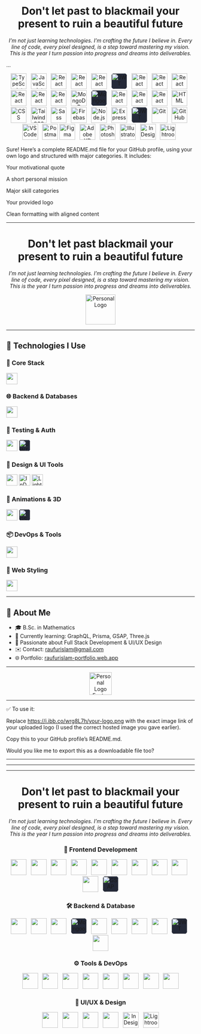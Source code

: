 <h1 align="center">Don't let past  to blackmail your <br>present to ruin a beautiful future</h1>
<p align="center"><em>I’m not just learning technologies. I’m crafting the future I believe in. Every line of code, every pixel designed, is a step toward mastering my vision. This is the year I turn passion into progress and dreams into deliverables.</em></p>
...
<p align="center">
  <img src="https://skillicons.dev/icons?i=typescript" height="42" alt="TypeScript" />&nbsp;&nbsp;
  <img src="https://skillicons.dev/icons?i=js" height="42" alt="JavaScript" />&nbsp;&nbsp;
  <img src="https://skillicons.dev/icons?i=nextjs" height="42" alt="React" />&nbsp;&nbsp;
<img src="https://skillicons.dev/icons?i=react" height="42" alt="React" />&nbsp;&nbsp;
  <img src="https://skillicons.dev/icons?i=threejs" height="42" alt="React" />&nbsp;&nbsp;
  <img style="background:#242938; border-radius:8px;" src="https://gsap.com/community/uploads/monthly_2020_03/tweenmax.thumb.png.c849c5b56c6752e3f2276b82ee702625.png" height="42" alt="JWT logo" />&nbsp;&nbsp;
  <img src="https://skillicons.dev/icons?i=redux" height="42" alt="React" />&nbsp;&nbsp;
  <img src="https://skillicons.dev/icons?i=prisma" height="42" alt="React" />&nbsp;&nbsp;
  <img src="https://skillicons.dev/icons?i=docker" height="42" alt="React" />&nbsp;&nbsp;
  <img src="https://skillicons.dev/icons?i=aws" height="42" alt="React" />&nbsp;&nbsp;
  <img src="https://skillicons.dev/icons?i=postgres" height="42" alt="React" />&nbsp;&nbsp;
  <img src="https://skillicons.dev/icons?i=mysql" height="42" alt="React" />&nbsp;&nbsp;
  <img src="https://skillicons.dev/icons?i=mongodb" height="42" alt="MongoDB" />&nbsp;&nbsp;
  <img style="background:#242938; border-radius:8px;" src="https://img.icons8.com/color/96/mongoose.png" height="42" alt="Mongoose logo" />&nbsp;&nbsp;
  <img src="https://skillicons.dev/icons?i=vitest" height="42" alt="React" />&nbsp;&nbsp;
  <img src="https://skillicons.dev/icons?i=jest" height="42" alt="React" />&nbsp;&nbsp;
  <img src="https://skillicons.dev/icons?i=graphql" height="42" alt="React" />&nbsp;&nbsp;
  <img src="https://skillicons.dev/icons?i=html" height="42" alt="HTML" />&nbsp;&nbsp;
  <img src="https://skillicons.dev/icons?i=css" height="42" alt="CSS" />&nbsp;&nbsp;
  <img src="https://skillicons.dev/icons?i=tailwindcss" height="42" alt="Tailwind CSS" />&nbsp;&nbsp;
  <img src="https://skillicons.dev/icons?i=sass" height="42" alt="Sass" />&nbsp;&nbsp;
  <img src="https://skillicons.dev/icons?i=firebase" height="42" alt="Firebase" />&nbsp;&nbsp;
   <img src="https://skillicons.dev/icons?i=nodejs" height="42" alt="Node.js" />&nbsp;&nbsp;
  <img src="https://skillicons.dev/icons?i=express" height="42" alt="Express" />&nbsp;&nbsp;
  <img style="background:#242938; border-radius:8px;" src="https://img.icons8.com/?size=96&id=rHpveptSuwDz&format=png" height="42" alt="JWT logo" />&nbsp;&nbsp;
  <img src="https://skillicons.dev/icons?i=git" height="42" alt="Git" />&nbsp;&nbsp;
  <img src="https://skillicons.dev/icons?i=github" height="42" alt="GitHub" />&nbsp;&nbsp;
  <img src="https://skillicons.dev/icons?i=vscode" height="42" alt="VS Code" />&nbsp;&nbsp;
  <img src="https://skillicons.dev/icons?i=postman" height="42" alt="Postman" />
  <img src="https://skillicons.dev/icons?i=figma" height="42" alt="Figma" />&nbsp;&nbsp;
  <img src="https://skillicons.dev/icons?i=xd" height="42" alt="Adobe XD" />&nbsp;&nbsp;
   <img src="https://skillicons.dev/icons?i=photoshop" height="42" alt="Photoshop" />&nbsp;&nbsp;
  <img src="https://skillicons.dev/icons?i=illustrator" height="42" alt="Illustrator" />&nbsp;&nbsp;
  <img src="https://i.ibb.co/6J8s08FB/indesign.png" height="42" alt="InDesign logo" />&nbsp;&nbsp;
  <img src="https://i.ibb.co/tp5bwLrF/photoshop-lightroom.png" height="42" alt="Lightroom Classic logo" />&nbsp;&nbsp;
  
</p>


Sure! Here’s a complete README.md file for your GitHub profile, using your own logo and structured with major categories. It includes:

Your motivational quote

A short personal mission

Major skill categories

Your provided logo

Clean formatting with aligned content



---

<h1 align="center">Don't let past blackmail your <br>present to ruin a beautiful future</h1>

<p align="center"><em>
I’m not just learning technologies. I’m crafting the future I believe in.  
Every line of code, every pixel designed, is a step toward mastering my vision.  
This is the year I turn passion into progress and dreams into deliverables.
</em></p>

<p align="center">
  <img src="https://i.ibb.co/wrg8L7h/your-logo.png" height="80" alt="Personal Logo" />
</p>

---

## 🚀 Technologies I Use

### 🧠 Core Stack
<p align="left">
  <img src="https://skillicons.dev/icons?i=typescript,js,react,nextjs,redux,graphql" height="30" />
</p>

### 🌐 Backend & Databases
<p align="left">
  <img src="https://skillicons.dev/icons?i=nodejs,express,mongodb,postgres,mysql,prisma" height="30" />
</p>

### 🧪 Testing & Auth
<p align="left">
  <img src="https://skillicons.dev/icons?i=jest,vitest" height="30" />
  <img style="background:#242938; border-radius:6px;" src="https://img.icons8.com/?size=96&id=rHpveptSuwDz&format=png" height="30" alt="JWT" />
</p>

### 🎨 Design & UI Tools
<p align="left">
  <img src="https://skillicons.dev/icons?i=figma,xd,photoshop,illustrator" height="30" />
  <img src="https://i.ibb.co/6J8s08FB/indesign.png" height="30" alt="InDesign" />
  <img src="https://i.ibb.co/tp5bwLrF/photoshop-lightroom.png" height="30" alt="Lightroom" />
</p>

### 🧩 Animations & 3D
<p align="left">
  <img src="https://skillicons.dev/icons?i=threejs" height="30" />
  <img style="background:#242938; border-radius:6px;" src="https://gsap.com/community/uploads/monthly_2020_03/tweenmax.thumb.png.c849c5b56c6752e3f2276b82ee702625.png" height="30" alt="GSAP" />
</p>

### 📦 DevOps & Tools
<p align="left">
  <img src="https://skillicons.dev/icons?i=docker,aws,git,github,vscode,postman,firebase" height="30" />
</p>

### 🎨 Web Styling
<p align="left">
  <img src="https://skillicons.dev/icons?i=html,css,tailwind,sass" height="30" />
</p>

---

## 🧭 About Me

- 🎓 B.Sc. in Mathematics  
- 🌱 Currently learning: GraphQL, Prisma, GSAP, Three.js  
- 💼 Passionate about Full Stack Development & UI/UX Design  
- ✉️ Contact: [raufurislam@gmail.com](mailto:raufurislam@gmail.com)  
- 🌐 Portfolio: [raufurislam-portfolio.web.app](https://raufurislam-portfolio.web.app)

---

<p align="center">
  <img src="https://i.ibb.co/wrg8L7h/your-logo.png" height="60" alt="Personal Logo Footer" />
</p>


---

✅ To use it:

Replace https://i.ibb.co/wrg8L7h/your-logo.png with the exact image link of your uploaded logo (I used the correct hosted image you gave earlier).

Copy this to your GitHub profile’s README.md.


Would you like me to export this as a downloadable file too?

---
---
---
<!-- 🧠 PERSONAL MOTIVATION -->
<h1 align="center">Don't let past  to blackmail your <br>present to ruin a beautiful future</h1>
<p align="center">
  <em>I’m not just learning technologies. I’m crafting the future I believe in. Every line of code, every pixel designed, is a step toward mastering my vision. This is the year I turn passion into progress and dreams into deliverables.</em>
</p>

<!-- 🚀 Frontend Development -->
<h3 align="center">🚀 Frontend Development</h3>
<p align="center">
  <img src="https://skillicons.dev/icons?i=html" height="42" />&nbsp;&nbsp;
  <img src="https://skillicons.dev/icons?i=css" height="42" />&nbsp;&nbsp;
  <img src="https://skillicons.dev/icons?i=tailwindcss" height="42" />&nbsp;&nbsp;
  <img src="https://skillicons.dev/icons?i=sass" height="42" />&nbsp;&nbsp;
  <img src="https://skillicons.dev/icons?i=js" height="42" />&nbsp;&nbsp;
  <img src="https://skillicons.dev/icons?i=ts" height="42" />&nbsp;&nbsp;
  <img src="https://skillicons.dev/icons?i=react" height="42" />&nbsp;&nbsp;
  <img src="https://skillicons.dev/icons?i=nextjs" height="42" />&nbsp;&nbsp;
  <img src="https://skillicons.dev/icons?i=redux" height="42" />&nbsp;&nbsp;
  <img src="https://skillicons.dev/icons?i=threejs" height="42" />&nbsp;&nbsp;
  <img style="background:#242938; border-radius:8px;" src="https://gsap.com/community/uploads/monthly_2020_03/tweenmax.thumb.png.c849c5b56c6752e3f2276b82ee702625.png" height="42" alt="GSAP logo" />
</p>

<!-- 🛠️ Backend & Database -->
<h3 align="center">🛠️ Backend & Database</h3>
<p align="center">
  <img src="https://skillicons.dev/icons?i=nodejs" height="42" />&nbsp;&nbsp;
  <img src="https://skillicons.dev/icons?i=express" height="42" />&nbsp;&nbsp;
  <img src="https://skillicons.dev/icons?i=mongodb" height="42" />&nbsp;&nbsp;
  <img style="background:#242938; border-radius:8px;" src="https://img.icons8.com/color/96/mongoose.png" height="42" alt="Mongoose logo" />&nbsp;&nbsp;
  <img src="https://skillicons.dev/icons?i=postgres" height="42" />&nbsp;&nbsp;
  <img src="https://skillicons.dev/icons?i=mysql" height="42" />&nbsp;&nbsp;
  <img src="https://skillicons.dev/icons?i=prisma" height="42" />&nbsp;&nbsp;
  <img src="https://skillicons.dev/icons?i=firebase" height="42" />&nbsp;&nbsp;
  <img style="background:#242938; border-radius:8px;" src="https://img.icons8.com/?size=96&id=rHpveptSuwDz&format=png" height="42" alt="JWT logo" />&nbsp;&nbsp;
  <img src="https://skillicons.dev/icons?i=graphql" height="42" />
</p>

<!-- ⚙️ Tools & DevOps -->
<h3 align="center">⚙️ Tools & DevOps</h3>
<p align="center">
  <img src="https://skillicons.dev/icons?i=git" height="42" />&nbsp;&nbsp;
  <img src="https://skillicons.dev/icons?i=github" height="42" />&nbsp;&nbsp;
  <img src="https://skillicons.dev/icons?i=vscode" height="42" />&nbsp;&nbsp;
  <img src="https://skillicons.dev/icons?i=postman" height="42" />&nbsp;&nbsp;
  <img src="https://skillicons.dev/icons?i=docker" height="42" />&nbsp;&nbsp;
  <img src="https://skillicons.dev/icons?i=aws" height="42" />&nbsp;&nbsp;
  <img src="https://skillicons.dev/icons?i=vitest" height="42" />&nbsp;&nbsp;
  <img src="https://skillicons.dev/icons?i=jest" height="42" />
</p>

<!-- 🎨 UI/UX & Design -->
<h3 align="center">🎨 UI/UX & Design</h3>
<p align="center">
  <img src="https://skillicons.dev/icons?i=figma" height="42" />&nbsp;&nbsp;
  <img src="https://skillicons.dev/icons?i=xd" height="42" />&nbsp;&nbsp;
  <img src="https://skillicons.dev/icons?i=photoshop" height="42" />&nbsp;&nbsp;
  <img src="https://skillicons.dev/icons?i=illustrator" height="42" />&nbsp;&nbsp;
  <img src="https://i.ibb.co/6J8s08FB/indesign.png" height="42" alt="InDesign logo" />&nbsp;&nbsp;
  <img src="https://i.ibb.co/tp5bwLrF/photoshop-lightroom.png" height="42" alt="Lightroom Classic logo" />
</p>
